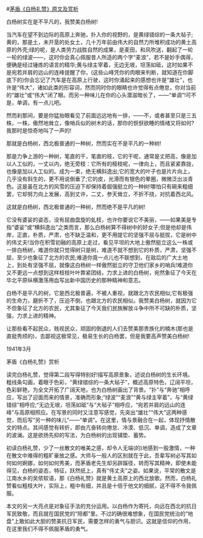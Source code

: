 #[茅盾《白杨礼赞》原文及赏析](https://www.vrrw.net/wx/9083.html)

白杨树实在是不平凡的，我赞美白杨树!

当汽车在望不到边际的高原上奔驰，扑入你的视野的，是黄绿错综的一条大毡子;黄的，那是土，未开垦的处女土，几十万年前由伟大的自然力所堆积成功的黄土高原的外壳;绿的呢，是人类劳力战胜自然的成果，是麦田，和风吹送，翻起了一轮一轮的绿波——，这时你会真心佩服昔人所造的两个字“麦浪”，若不是妙手偶得，便确是经过锤炼的语言的精华;黄与绿主宰着，无边无垠，坦荡如砥，这时如果不是宛若并肩的远山的连峰提醒了你，(这些山峰凭你的肉眼来判断，就知道在你脚底下的)你会忘记了汽车是在高原上行驶，这时你涌起来的感想也许是“雄壮”，也许是“伟大”，诸如此类的形容词，然而同时你的眼睛也许觉得有点倦怠，你对当前的“雄壮”或“伟大”闭了眼。而另一种味儿在你的心头潜滋暗长了，——“单调”!可不是，单调，有一点儿吧。

然而刹那间，要是你猛抬眼看见了前面远远地有一排，——不，或者甚至只是三五株，一株，傲然地耸立，像哨兵似的树木的话，那你的恹恹欲睡的情绪又将如何?我那时是惊奇地叫了一声的!

那就是白杨树，西北极普通的一种树，然而实在不是平凡的一种树!



那是力争上游的一种树，笔直的干，笔直的枝，它的干呢，通常是丈把高，像是加以人工似的，一丈以内，绝无旁枝：它所有的桠枝呢，一律向上，而且紧紧靠拢，也像是加以人工似的。成为一束，绝无横斜逸出;它的宽大的叶子也是片片向上，几乎没有斜生的，更不用说倒垂了;它的皮，光滑而有银色的晕圈，微微泛出淡青色。这是虽在北方的风雪的压迫下却保持着倔强挺立的一种树!哪怕只有碗来粗细罢，它却努力向上发展，高到丈许，二丈，参天耸立，不折不挠，对抗着西北风。

这就是白杨树，西北极普通的一种树，然而绝不是平凡的树!

它没有婆娑的姿态，没有屈曲盘旋的虬枝，也许你要说它不美丽，——如果美是专指“婆娑”或“横斜逸出”之类而言，那么白杨树算不得树中的好女子;但是他却是伟岸，正直，朴质，严肃，也不缺乏温和，更不用提它的坚强不屈与挺拔，它是树中的伟丈夫!当你在积雪初融的高原上走过，看见平坦的大地上傲然挺立这么一株或一排白杨树，难道你就只觉得树只是树，难道不就不想到它的朴质，严肃，坚强不屈，至少也象征了北方的农民;难道你竟一点儿也不联想到，在敌后的广大土地上，到处有坚强不屈，就像这白杨树一样傲然挺立的守卫他们家乡的哨兵!难道你又不更远一点想到这样枝枝叶叶靠紧团结，力求上进的白杨树，宛然象征了今天在华北平原纵横激荡用血写出新中国历史的那种精神和意志。

白杨不是平凡的树，它是西北极普遍，不被人重视，就跟北方农民相似;它有极强的生命力，磨折不了，压迫不倒，也跟北方的农民相似。我赞美白杨树，就因为它不但象征了北方的农民，尤其象征了今天我们民族解放斗争中所不可缺的朴质，坚强，力求上进的精神。

让那些看不起民众，贱视民众，顽固的倒退的人们去赞美那贵族化的楠木(那也是直挺秀颀的)，去鄙视这极常见，极易生长的白杨罢，但是我要高声赞美白杨树!

1941年3月

茅盾《白杨礼赞》赏析

读完白杨礼赞，觉得第二段写得特别好!描写高原景象，述说白杨树的生长环境。粗线条勾画，着眼于色彩，“黄绿错综的一条大毡子”，概述高原特色，辽阔平坦，色彩鲜艳，为全文开拓了广阔天地，也为白杨树画出了背景。“扑”与“奔驰”相呼应，写出了迎面而来的情景，准确而形象;“绿波”“麦浪”“黄与绿主宰着”，与“黄绿错综”相呼应;“无边无垠，坦荡如砥”与“大毡子”相呼应，“宛若并肩的远山的连峰”与高原相照应。在写景的同时又注意写感觉，先突出“雄壮”“伟大”这两种感觉，而后写“另一种的味儿”——“单调”。在这里，情与景融合在一起，体现抒情散文的特点。其间感觉有转折，即由亢奋转向倦怠、冷漠、低沉、单调，造成了文章的波澜。这是欲扬先抑的写法，为白杨树的出现铺垫、蓄势。

初读白杨礼赞，少了一丝散文的唯美之感，却令人无端(的)地感到一股激情，一种在散文中难得的粗旷豪放之感。大师与一般人的区别就在于此，吾辈写树必写其如何如何婀娜，如何如何秀美，而茅盾老先生却另辟蹊径，转而写其精神，即使未能得见，白杨的姿态，特征，跃然纸上，真有“伟丈夫”之姿。如果说，平常的散文是江南水乡的吴侬软语，那《白杨礼赞》就是黄土高原上的西北放歌。然而，白杨礼赞看似粗枝大叶，实际上，粗中有细，并且是十倍于他文的细腻，这不得不令我佩服。

本文的另一大亮点是对象征手法的充分运用。以白杨作为寄托，向远在西北的抗日军民致敬，而且就在国民党的“陪都”里。不过的确很难想象，在国民党统治的“地盘”上敢如此大胆的赞美抗日军民，需要怎样的勇气与胆识。这就是信仰的作用，在这里我们不得不佩服茅盾的勇气。

